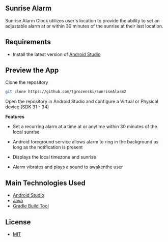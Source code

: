 ## Sunrise Alarm

Sunrise Alarm Clock utilizes user's location to provide the ability to set an adjustable alarm at or within 30 minutes of the sunrise at their last location. 

## Requirements

- Install the latest version of
  [Android Studio](https://developer.android.com/studio)

## Preview the App 

Clone the repository

```bash
git clone https://github.com/tgrozenski/SunriseAlarm2
```

Open the repository in Android Studio and configure a Virtual or Physical device (SDK 31 - 34)

**Features**
- Set a recurring alarm at a time at or anytime within 30 minutes of the local sunrise

- Android foreground service allows alarm to ring in the background as long as the notification is present  

- Displays the local timezone and sunrise 
 
- Alarm vibrates and plays a sound to awakenthe user  

## Main Technologies Used
- [Android Studio](https://developer.android.com/studio)
- [Java](https://openjdk.org/install/)
- [Gradle Build Tool](https://gradle.org/)
  
## License
- [MIT](https://choosealicense.com/licenses/mit/)
